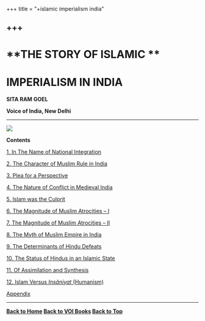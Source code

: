 +++
title = "+islamic imperialism india"

+++
------------------------------------------------------------------------

# **THE STORY OF ISLAMIC **

# **IMPERIALISM IN INDIA**

   
   
 

**SITA RAM GOEL**  
 

**Voice of India, New Delhi**

------------------------------------------------------------------------

![](siii.jpg)

**Contents**

[1. In The Name of National Integration](ch1.htm)

[2. The Character of Muslim Rule in India](ch2.htm)

[3. Plea for a Perspective](ch3.htm)

[4. The Nature of Conflict in Medieval India](ch4.htm)

[5. Islam was the Culprit](ch5.htm)

[6. The Magnitude of Muslim Atrocities – I](ch6.htm)

[7. The Magnitude of Muslim Atrocities – II](ch7.htm)

[8. The Myth of Muslim Empire in India](ch8.htm)

[9. The Determinants of Hindu Defeats](ch9.htm)

[10. The Status of Hindus in an Islamic State](ch10.htm)

[11. Of Assimilation and Synthesis](ch11.htm)

[12. Islam Versus *Insãniyat* (Humanism)](ch12.htm)

[Appendix](app.htm)  
 

------------------------------------------------------------------------

**[Back to Home](http://voiceofdharma.org)   [Back to VOI
Books](http://voiceofdharma.org/books)  [Back to Top](#top)**
